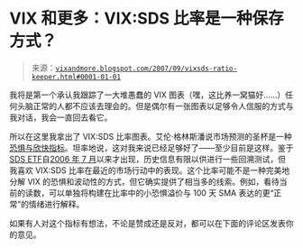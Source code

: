 <!--yml

类别：未分类 

日期: 2024 年 05 月 18 日 18:58:43

-->

# VIX 和更多：VIX:SDS 比率是一种保存方式？ 

> 来源：[`vixandmore.blogspot.com/2007/09/vixsds-ratio-keeper.html#0001-01-01`](http://vixandmore.blogspot.com/2007/09/vixsds-ratio-keeper.html#0001-01-01)

我将是第一个承认我跟踪了一大堆愚蠢的 VIX 图表（嘿，这比养一窝猫好……）任何头脑正常的人都不应该去理会的。但是偶尔有一张图表以足够令人信服的方式与我对话，我会一直回去看它。 

所以在这里我拿出了 VIX:SDS 比率图表。艾伦·格林斯潘说市场预测的圣杯是一种[恐惧与欣快指标](http://vixandmore.blogspot.com/2007/09/test.html)。坦率地说，这对我来说已经足够好了——至少目前是这样。鉴于[SDS ETF](http://www.proshares.com/funds/sds)自[2006 年 7 月](http://seekingalpha.com/article/13368-shorts-rejoice-double-inverse-etfs-to-begin-trading-thursday)以来才出现，历史信息有限以供进行一些回溯测试，但我喜欢 VIX:SDS 比率在最近的市场行动中的表现。这个比率可能不是一种完美地分解 VIX 的恐惧和波动性的方式，但它确实提供了相当多的线索。例如，看待当前的读数，可以单独将构建在比率中的小恐惧溢价与 100 天 SMA 表达的更“正常”的情绪进行解释。 

如果有人对这个指标有想法，不论是赞成还是反对，都可以在下面的评论区发表你的意见。 
